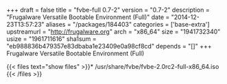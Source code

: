 +++
draft = false
title = "fvbe-full 0.7-2"
version = "0.7-2"
description = "Frugalware Versatile Bootable Environment (Full)"
date = "2014-12-23T13:57:23"
aliases = "/packages/184403"
categories = ['base-extra']
upstreamurl = "http://frugalware.org"
arch = "x86_64"
size = "1941732340"
usize = "1961711616"
sha1sum = "eb988836b479357e83dbaba1e23409e0a98cf8cd"
depends = "[]"
+++
Frugalware Versatile Bootable Environment (Full)

{{< files text="show files" >}}* /usr/share/fvbe/fvbe-2.0rc2-full-x86_64.iso
{{< /files >}}